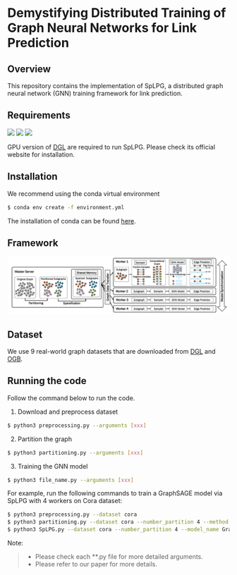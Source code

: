 # Demystifying Distributed Training of Graph Neural Networks for Link Prediction

## Overview

This repository contains the implementation of SpLPG, a distributed graph neural network (GNN) training framework for link prediction.


## Requirements

<!--PyTorch v2.0.1-->
<!--DGL=1.1.0-->
<!--CUDA=11.8-->

[![](https://img.shields.io/badge/PyTorch-2.0.1-blueviolet)](https://pytorch.org/get-started/)
[![](https://img.shields.io/badge/DGL-1.1.0-blue)](https://www.dgl.ai/pages/start.html)
[![](https://img.shields.io/badge/CUDA-11.8-green)](https://developer.nvidia.com/cuda-11-8-0-download-archive)

GPU version of [DGL](https://www.dgl.ai/pages/start.html) are required to run SpLPG. Please check its official website for installation.

## Installation

We recommend using the conda virtual environment

```bash
$ conda env create -f environment.yml
```

The installation of conda can be found [here](https://docs.conda.io/projects/conda/en/latest/user-guide/install/index.html).

## Framework
![Image text](https://github.com/67526727412/SpLPG/blob/main/SpLPG.png)


## Dataset
We use 9 real-world graph datasets that are downloaded from [DGL](https://www.dgl.ai/) and [OGB](https://ogb.stanford.edu/).


## Running the code

Follow the command below to run the code.

1. Download and preprocess dataset
```bash
$ python3 preprocessing.py --arguments [xxx]
```

2. Partition the graph
```bash
$ python3 partitioning.py --arguments [xxx]
```

3. Training the GNN model
```bash
$ python3 file_name.py --arguments [xxx]
```

For example, run the following commands to train a GraphSAGE model via SpLPG with 4 workers on Cora dataset:
```bash
$ python3 preprocessing.py --dataset cora
$ python3 partitioning.py --dataset cora --number_partition 4 --method SpLPG
$ python3 SpLPG.py --dataset cora --number_partition 4 --model_name GraphSAGE
```

Note:
> - Please check each **.py file for more detailed arguments.
> - Please refer to our paper for more details.  
